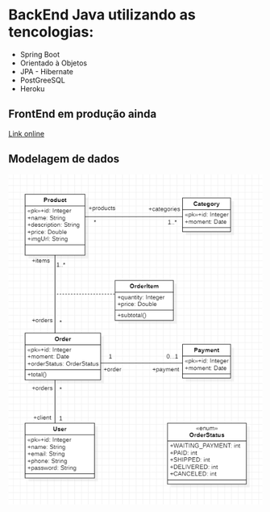 # BackEnd Java utilizando as tencologias:
* Spring Boot
* Orientado à Objetos
* JPA - Hibernate
* PostGreeSQL
* Heroku

## FrontEnd em produção ainda 
[Link online](https://spring-test-home.herokuapp.com/) 

## Modelagem de dados
![Modelo](Modelo.png)